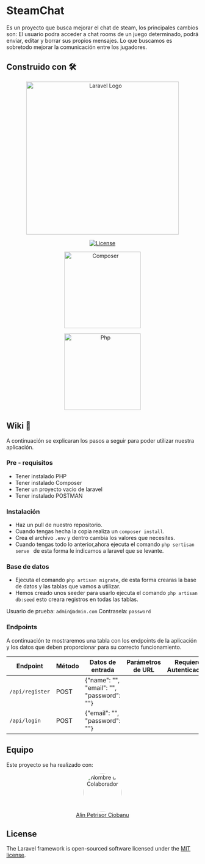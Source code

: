 # SteamChat

Es un proyecto que busca mejorar el chat de steam, los principales cambios son: El usuario podra acceder a chat rooms de un juego determinado, podrá enviar, editar y borrar sus propios mensajes. Lo que buscamos es sobretodo mejorar la comunicación entre los jugadores.

## Construido con 🛠️

<p align="center"><a href="https://laravel.com" target="_blank"><img src="https://raw.githubusercontent.com/laravel/art/master/logo-lockup/5%20SVG/2%20CMYK/1%20Full%20Color/laravel-logolockup-cmyk-red.svg" width="400" alt="Laravel Logo"></a></p>

<p align="center">
<a href="https://packagist.org/packages/laravel/framework"><img src="https://img.shields.io/packagist/l/laravel/framework"  alt="License"></a>
</p>

<p align="center">
    <a href="https://getcomposer.org">
        <img src="https://getcomposer.org/img/logo-composer-transparent.png" width="200" alt="Composer">
    </a>
</p>

<p align="center">
    <a href="https://www.php.net/">
        <img src="https://www.php.net/images/logos/php-logo.svg" width="200" alt="Php">
    </a>
</p>

## Wiki 📖

A continuación se explicaran los pasos a seguir para poder utilizar nuestra aplicación.

### Pre - requisitos

-   Tener instalado PHP
-   Tener instalado Composer
-   Tener un proyecto vacio de laravel
-   Tener instalado POSTMAN

### Instalación

-   Haz un pull de nuestro repositorio.
-   Cuando tengas hecha la copia realiza un `composer install`.
-   Crea el archivo `.env` y dentro cambia los valores que necesites.
-   Cuando tengas todo lo anterior,ahora ejecuta el comando `php sertisan serve ` de esta forma le indicamos a laravel que se levante.

### Base de datos

-   Ejecuta el comando `php artisan migrate`, de esta forma crearas la base de datos y las tablas que vamos a utilizar.
-   Hemos creado unos seeder para usarlo ejecuta el comando `php artisan db:seed` esto creara registros en todas las tablas.

Usuario de prueba: `` admin@admin.com `` 
Contrasela: `` password ``

### Endpoints
A continuación te mostraremos una tabla con los endpoints de la aplicación y los datos que deben proporcionar para su correcto funcionamiento.

| Endpoint                 | Método | Datos de entrada                                    | Parámetros de URL | Requiere Autenticación |
|--------------------------|--------|-----------------------------------------------------|-------------------|------------------------|
| `/api/register` | POST   | {"name": "", "email": "", "password": ""}  |                   |                        |
| `/api/login`    | POST   | {"email": "", "password": ""}              |                   |                        |


## Equipo

Este proyecto se ha realizado con:

<div align="center">
  <a href="https://github.com/AlinPetrisorCiobanu">
    <img src="https://avatars.githubusercontent.com/u/126453796?v=4" alt="Nombre del Colaborador" width="100" style="border-radius:50%" class="circle">
  </a>
  <br>
  <a href="https://github.com/AlinPetrisorCiobanu">Alin Petrisor Ciobanu</a>
</div>

## License

The Laravel framework is open-sourced software licensed under the [MIT license](https://opensource.org/licenses/MIT).

